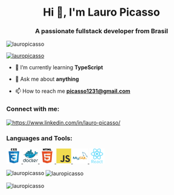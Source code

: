 <h1 align="center">Hi 👋, I'm Lauro Picasso</h1>
<h3 align="center">A passionate fullstack developer from Brasil</h3>

<p align="left"> <img src="https://komarev.com/ghpvc/?username=lauropicasso&label=Profile%20views&color=0e75b6&style=flat" alt="lauropicasso" /> </p>

<p align="left"> <a href="https://github.com/ryo-ma/github-profile-trophy"><img src="https://github-profile-trophy.vercel.app/?username=lauropicasso" alt="lauropicasso" /></a> </p>

- 🌱 I’m currently learning **TypeScript**

- 💬 Ask me about **anything**

- 📫 How to reach me **picasso1231@gmail.com**

<h3 align="left">Connect with me:</h3>
<p align="left">
<a href="https://linkedin.com/in/lauro-picasso/" target="blank"><img align="center" src="https://raw.githubusercontent.com/rahuldkjain/github-profile-readme-generator/master/src/images/icons/Social/linked-in-alt.svg" alt="https://www.linkedin.com/in/lauro-picasso/" height="30" width="40" /></a>
</p>

<h3 align="left">Languages and Tools:</h3>
<p align="left"> <a href="https://www.w3schools.com/css/" target="_blank" rel="noreferrer"> <img src="https://raw.githubusercontent.com/devicons/devicon/master/icons/css3/css3-original-wordmark.svg" alt="css3" width="40" height="40"/> </a> <a href="https://www.docker.com/" target="_blank" rel="noreferrer"> <img src="https://raw.githubusercontent.com/devicons/devicon/master/icons/docker/docker-original-wordmark.svg" alt="docker" width="40" height="40"/> </a> <a href="https://www.w3.org/html/" target="_blank" rel="noreferrer"> <img src="https://raw.githubusercontent.com/devicons/devicon/master/icons/html5/html5-original-wordmark.svg" alt="html5" width="40" height="40"/> </a> <a href="https://developer.mozilla.org/en-US/docs/Web/JavaScript" target="_blank" rel="noreferrer"> <img src="https://raw.githubusercontent.com/devicons/devicon/master/icons/javascript/javascript-original.svg" alt="javascript" width="40" height="40"/> </a> <a href="https://www.mysql.com/" target="_blank" rel="noreferrer"> <img src="https://raw.githubusercontent.com/devicons/devicon/master/icons/mysql/mysql-original-wordmark.svg" alt="mysql" width="40" height="40"/> </a> <a href="https://reactjs.org/" target="_blank" rel="noreferrer"> <img src="https://raw.githubusercontent.com/devicons/devicon/master/icons/react/react-original-wordmark.svg" alt="react" width="40" height="40"/> </a> </p>

<p><img align="left" src="https://github-readme-stats.vercel.app/api/top-langs?username=lauropicasso&show_icons=true&locale=en&layout=compact" alt="lauropicasso" /></p>

<p>&nbsp;<img align="center" src="https://github-readme-stats.vercel.app/api?username=lauropicasso&show_icons=true&locale=en" alt="lauropicasso" /></p>

<p><img align="center" src="https://github-readme-streak-stats.herokuapp.com/?user=lauropicasso&" alt="lauropicasso" /></p>
